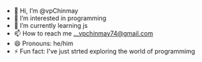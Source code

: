 - 👋 Hi, I’m @vpChinmay
- 👀 I’m interested in programming
- 🌱 I’m currently learning js
- 📫 How to reach me ...vpchinmay74@gmail.com
- 😄 Pronouns: he/him
- ⚡ Fun fact: I've just strted exploring the world of programmimg

<!---
vpChinmay/vpChinmay is a ✨ special ✨ repository because its `README.md` (this file) appears on your GitHub profile.
You can click the Preview link to take a look at your changes.
--->
